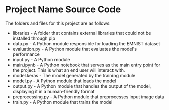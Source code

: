 # Project Name Source Code

The folders and files for this project are as follows:

- libraries - A folder that contains external libraries that could not be
  installed through pip
- data.py - A Python module responsible for loading the EMNIST dataset
- evaluation.py - A Python module that evaluates the model's performance
- input.py - A Python module 
- main.ipynb - A Python notebook that serves as the main entry point for the project. This is what an end user will interact with.
- model.keras - The model generated by the training module
- model.py - A Python module that loads the model
- output.py - A Python module that handles the output of the model, displaying it in a human-friendly format
- preprocessing.py - A Python module that preprocesses input image data
- train.py - A Python module that trains the model
